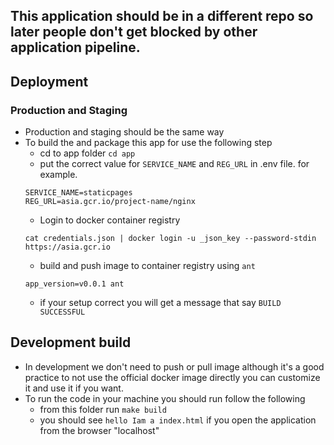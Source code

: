## This application should be in a different repo so later people don't get blocked by other application pipeline.

## Deployment
### Production and Staging
- Production and staging should be the same way
 - To build the and package this app for use the following step
   - cd to app folder ``cd app``
   - put the correct value for ``SERVICE_NAME`` and ``REG_URL`` in .env file. for example.
   ```
   SERVICE_NAME=staticpages
   REG_URL=asia.gcr.io/project-name/nginx
   ``` 
   - Login to docker container registry  
   ```
   cat credentials.json | docker login -u _json_key --password-stdin https://asia.gcr.io
   ```
   - build and push image to container registry using ``ant``
   ```
   app_version=v0.0.1 ant
   ``` 
   - if your setup correct you will get a message that say ``BUILD SUCCESSFUL`` 
## Development build
- In development we don't need to push or pull image although it's a good practice to not use the official docker image directly you can customize it and use it if you want.
- To run the code in your machine you should run follow the following
  - from this folder run ``make build``
  - you should see `` hello Iam a index.html `` if you open the application from the browser "localhost"
